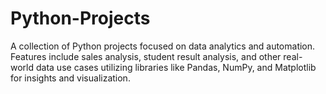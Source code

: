 # Python-Projects
A collection of Python projects focused on data analytics and automation. Features include sales analysis, student result analysis, and other real-world data use cases utilizing libraries like Pandas, NumPy, and Matplotlib for insights and visualization.
